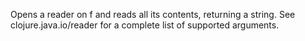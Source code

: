 Opens a reader on f and reads all its contents, returning a string.
  See clojure.java.io/reader for a complete list of supported arguments.